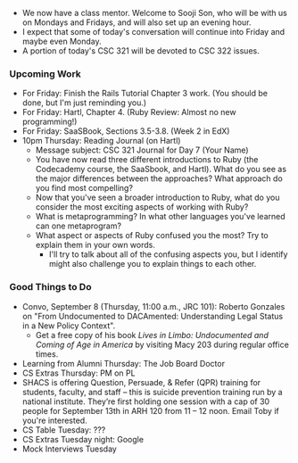 * We now have a class mentor.  Welcome to Sooji Son, who will be with us
  on Mondays and Fridays, and will also set up an evening hour.
* I expect that some of today's conversation will continue into Friday
  and maybe even Monday.
* A portion of today's CSC 321 will be devoted to CSC 322 issues.

### Upcoming Work

* For Friday: Finish the Rails Tutorial Chapter 3 work.  (You should be 
  done, but I'm just reminding you.)
* For Friday: Hartl, Chapter 4.  (Ruby Review: Almost no new programming!)
* For Friday: SaaSBook, Sections 3.5-3.8.  (Week 2 in EdX)
* 10pm Thursday: Reading Journal (on Hartl)
    * Message subject: CSC 321 Journal for Day 7 (Your Name)
    * You have now read three different introductions to Ruby (the Codecademy
      course, the SaaSbook, and Hartl).  What do you see as the major 
      differences between the approaches?  What approach do you find
      most compelling?
    * Now that you've seen a broader introduction to Ruby, what do you
      consider the most exciting aspects of working with Ruby?
    * What is metaprogramming?  In what other languages you've learned
      can one metaprogram?
    * What aspect or aspects of Ruby confused you the most? Try to explain 
      them in your own words.  
        * I'll try to talk about all of the confusing aspects you, but I 
          identify might also challenge you to explain things to each other.

### Good Things to Do

* Convo, September 8 (Thursday, 11:00 a.m., JRC 101): Roberto
  Gonzales on "From Undocumented to DACAmented: Understanding Legal Status 
  in a New Policy Context".  
    * Get a free copy of his book _Lives in Limbo: Undocumented and Coming 
      of Age in America_ by visiting Macy 203 during regular office times.
* Learning from Alumni Thursday: The Job Board Doctor
* CS Extras Thursday: PM on PL
* SHACS is offering Question, Persuade, & Refer (QPR) training for
  students, faculty, and staff – this is suicide prevention training
  run by a national institute. They’re first holding one session with
  a cap of 30 people for September 13th in ARH 120 from 11 – 12 noon.
  Email Toby if you're interested.
* CS Table Tuesday: ???
* CS Extras Tuesday night: Google
* Mock Interviews Tuesday

